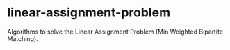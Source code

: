 linear-assignment-problem
=========================

Algorithms to solve the Linear Assignment Problem (Min Weighted Bipartite Matching).
